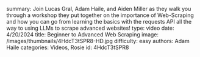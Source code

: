 summary: Join Lucas Gral, Adam Haile, and Aiden Miller as they walk you through a workshop they put together on the importance of Web-Scraping and how you can go from learning the basics with the requests API all the way to using LLMs to scrape advanced websites!
type: video
date: 4/20/2024
title: Beginner to Advanced Web Scraping
image: /images/thumbnails/4HdcT3tSPR8-HD.jpg
difficulty: easy
authors: Adam Haile
categories: Videos, Rosie
id: 4HdcT3tSPR8
